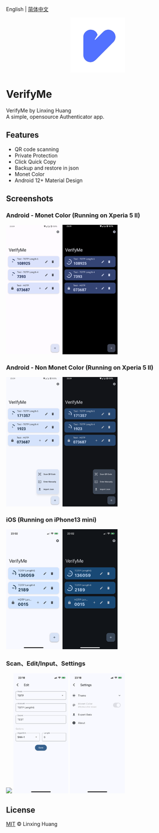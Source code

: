 English | [简体中文](README_CN.md)
<p align="center">
    <a href="https://github.com/ClaretWheel1481/VerifyMe">
        <img src="./public/Logo.png" height="150"/>
    </a>
</p>


# VerifyMe
VerifyMe by Linxing Huang
<br>
A simple, opensource Authenticator app.
<br>

## Features
- QR code scanning
- Private Protection
- Click Quick Copy
- Backup and restore in json
- Monet Color
- Android 12+ Material Design

## Screenshots
### Android - Monet Color (Running on Xperia 5 II)
<div class="half">
    <img src="./public/Screenshot_Android_Monet_Light.png" width=30%/>
    <img src="./public/Screenshot_Android_Monet_Dark.png" width=30%/>
</div>

### Android - Non Monet Color (Running on Xperia 5 II)
<div class="half">
    <img src="./public/Screenshot_Android_Non_Monet_Light.png" width=30%/>
    <img src="./public/Screenshot_Android_Non_Monet_Dark.png" width=30%/>
</div>

### iOS (Running on iPhone13 mini)
<div class="half">
    <img src="./public/Screenshot_iOS_Light.PNG" width=30%/>
    <img src="./public/Screenshot_iOS_Dark.PNG" width=30%/>
</div>

### Scan、Edit/Input、Settings
<div class="half">
    <img src="./public/Screenshot_Scan.PNG" width=30%/>
    <img src="./public/Screenshot_Edit.PNG" width=30%/>
    <img src="./public/Screenshot_Settings.PNG" width=30%/>
</div>

## License
[MIT](LICENSE) © Linxing Huang